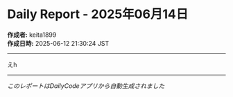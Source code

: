 # Daily Report - 2025年06月14日

**作成者:** keita1899  
**作成日時:** 2025-06-12 21:30:24 JST

---

えh

---

*このレポートはDailyCodeアプリから自動生成されました*
